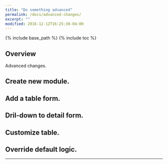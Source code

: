 ```yaml
---
title: "Do something advanced"
permalink: /docs/advanced-changes/
excerpt: ""
modified: 2016-12-12T16:25:30-04:00
---
```


{% include base_path %}
{% include toc %}

## Overview

Advanced changes.

## Create new module.

## Add a table form.

## Dril-down to detail form.

## Customize table.

## Override default logic.  

---  
